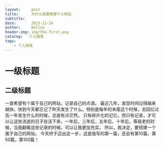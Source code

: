 ```yaml
---
layout:     post
title:      为什么我要搭建个人网站
subtitle:   
date:       2023-12-24
author:     Helloo
header-img: img/the-first.png
catalog:   个人随笔
tags:
    - 个人随笔
---
```

# 一级标题
## 二级标题
一直希望有个属于自己的网站，记录自己的点滴。
最近几年，发现时间过得越来越快，快到今天都忘记了昨天发生了什么。特别是每年的末尾这个时候，去回忆过去一年发生什么的时候，总是有点茫然。
只有碎片化的记忆，而只有记录，才可以让这些流逝的日子存活下来，一年后，三年后，五年后，十年后，等我老的时候，当我翻看这些记录的时候，可以让我更加充实。
所以，我决定，要搭建一个属于自己的网站。
今天终于迈出这一步，这是我写的第一篇，还会有第10篇，第50篇，第100篇！  


